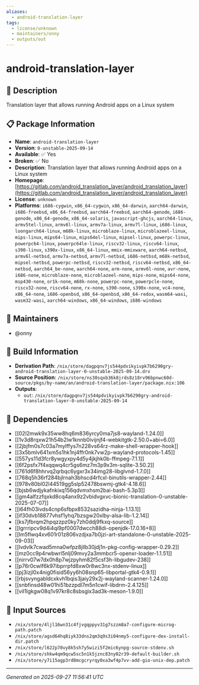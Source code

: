 ```yaml
---
aliases:
  - android-translation-layer
tags:
  - license/unknown
  - maintainers/onny
  - outputs/out
---
```


# android-translation-layer

## 📝 Description

Translation layer that allows running Android apps on a Linux system

## 📋 Package Information

- **Name**: `android-translation-layer`
- **Version**: `0-unstable-2025-09-14`
- **Available**: ✅ Yes
- **Broken**: ✅ No
- **Description**: Translation layer that allows running Android apps on a Linux system
- **Homepage**: [https://gitlab.com/android_translation_layer/android_translation_layer](https://gitlab.com/android_translation_layer/android_translation_layer)
- **License**: `unknown`
- **Platforms**: `i686-cygwin`, `x86_64-cygwin`, `x86_64-darwin`, `aarch64-darwin`, `i686-freebsd`, `x86_64-freebsd`, `aarch64-freebsd`, `aarch64-genode`, `i686-genode`, `x86_64-genode`, `x86_64-solaris`, `javascript-ghcjs`, `aarch64-linux`, `armv5tel-linux`, `armv6l-linux`, `armv7a-linux`, `armv7l-linux`, `i686-linux`, `loongarch64-linux`, `m68k-linux`, `microblaze-linux`, `microblazeel-linux`, `mips-linux`, `mips64-linux`, `mips64el-linux`, `mipsel-linux`, `powerpc-linux`, `powerpc64-linux`, `powerpc64le-linux`, `riscv32-linux`, `riscv64-linux`, `s390-linux`, `s390x-linux`, `x86_64-linux`, `mmix-mmixware`, `aarch64-netbsd`, `armv6l-netbsd`, `armv7a-netbsd`, `armv7l-netbsd`, `i686-netbsd`, `m68k-netbsd`, `mipsel-netbsd`, `powerpc-netbsd`, `riscv32-netbsd`, `riscv64-netbsd`, `x86_64-netbsd`, `aarch64_be-none`, `aarch64-none`, `arm-none`, `armv6l-none`, `avr-none`, `i686-none`, `microblaze-none`, `microblazeel-none`, `mips-none`, `mips64-none`, `msp430-none`, `or1k-none`, `m68k-none`, `powerpc-none`, `powerpcle-none`, `riscv32-none`, `riscv64-none`, `rx-none`, `s390-none`, `s390x-none`, `vc4-none`, `x86_64-none`, `i686-openbsd`, `x86_64-openbsd`, `x86_64-redox`, `wasm64-wasi`, `wasm32-wasi`, `aarch64-windows`, `x86_64-windows`, `i686-windows`
## 👥 Maintainers

- @onny


## 🔧 Build Information

- **Derivation Path**: `/nix/store/dagpqnv7js544pdvikyivpk7b6290gry-android-translation-layer-0-unstable-2025-09-14.drv`
- **Source Position**: `/nix/store/ns30sqxb36k8jrds8z18rv96bpnwc60d-source/pkgs/by-name/an/android-translation-layer/package.nix:106`
- **Outputs**:
  - `out`:  `/nix/store/dagpqnv7js544pdvikyivpk7b6290gry-android-translation-layer-0-unstable-2025-09-14`

## 🔗 Dependencies

- [[02l2mwk9x35ww8hq6m836yrcy0ma7js8-wayland-1.24.0]]
- [[1v3d8rqxw21h54b2lw1knnb0ivijnjf4-webkitgtk-2.50.0+abi=6.0]]
- [[2jbjfm0s7c03a7mylffys7n228vs64rz-make-shell-wrapper-hook]]
- [[3x5bmlv641xm5s1hk1nj4ffr0nk7vw2p-wayland-protocols-1.45]]
- [[557ys11d3fcr8ywgyxpy4d5y4jkjhk0b-ffmpeg-7.1.1]]
- [[6f2psfx7f4xqqwq4cr5gs6mz7m3p9x3m-sqlite-3.50.2]]
- [[761d6f8hhrvq2qrbqc6ygxr3x34img28-libglvnd-1.7.0]]
- [[768q5h36rf284bjlrnah3bhscd4rfcxl-binutils-wrapper-2.44]]
- [[978v80bl02l44519gg5slp52478bswmj-gtk4-4.18.6]]
- [[bjsb6wdjykafnkixq156qdvmxhsm2bai-bash-5.3p3]]
- [[gm4alfzzfqxkd8cq4anx9z2vbidvgxvc-bionic-translation-0-unstable-2025-07-07]]
- [[i64fh03ivds4cnp6sfbpx8532sazidha-ninja-1.13.1]]
- [[if30dvb18877vhsf1yhq7bzsgw20xlby-alsa-lib-1.2.14]]
- [[ks7jfbrqm2hpqzzpz0ky7zh0ddj9fkxq-source]]
- [[lgrrripcv9d4i4qi9pf0007dwcch88di-openjdk-17.0.16+8]]
- [[lm5flwq4xv601r01z806vzdjxa7b0jzi-art-standalone-0-unstable-2025-09-03]]
- [[lvdvlk7cwad5mna0wfpz8jllb30jdj1n-pkg-config-wrapper-0.29.2]]
- [[mz0cc9p4rwbwrl5nlj09mvy2a3mmbcr5-openxr-loader-1.1.51]]
- [[nirrv07w7dx0h8p7wjzpyhm82f5csf3h-libgudev-238]]
- [[p76r0cwlf6k97ibprrpfd8xw0r8wc3nx-stdenv-linux]]
- [[pj3izjl0x4nig0fisid56yy6h08snp65-libportal-gtk4-0.9.1]]
- [[rbjsvyngabldcxkvh1bqis3jaiy29x2j-wayland-scanner-1.24.0]]
- [[snbfinsd48w01hi51bzzpdl7m5n1cwif-libdrm-2.4.125]]
- [[vil1lgkgw08q1v97kr8c8sbsgix3ad3k-meson-1.9.0]]

## 📁 Input Sources

- `/nix/store/4ljl16wn31c4fjvgqppyv31g7szzm8a7-configure-microg-path.patch`
- `/nix/store/agsd64hq8iyk33dns2qm3q9s3i04nmy5-configure-dex-install-dir.patch`
- `/nix/store/l622p70vy8k5sh7y5wizi5f2mic6ynpg-source-stdenv.sh`
- `/nix/store/shkw4qm9qcw5sc5n1k5jznc83ny02r39-default-builder.sh`
- `/nix/store/y7i15agp3rd8mcgcryrqy0xa3wf4p7vv-add-gio-unix-dep.patch`

---
*Generated on 2025-09-27 11:56:41 UTC*

